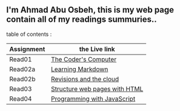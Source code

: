 ## I'm Ahmad Abu Osbeh, this is my web page contain all of my readings summuries..

table of contents :

|      Assignment    |     the Live link                          |
| -------------------|------------------------------------------- |
|        Read01      | [The Coder's Computer](read01.md)          |
|        Read02a     | [Learning Markdown](read02a.md)            |
|        Read02b     | [Revisions and the cloud](read02b.md)      |
|        Read03      | [Structure web pages with HTML](read03.md) |
|        Read04      | [Programming with JavaScript](read04.md)   |
